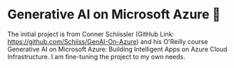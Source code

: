 # Generative AI on Microsoft Azure 🦜

The initial project is from Conner Schiissler (GitHub Link: https://github.com/Schiiss/GenAI-On-Azure) and his O'Reilly course Generative AI on Microsoft Azure: Building Intelligent Apps on Azure Cloud Infrastructure. I am fine-tuning the project to my own needs. 
